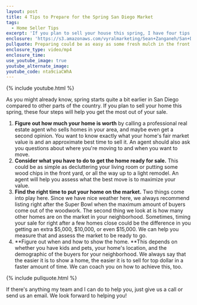```yaml
---
layout: post
title: 4 Tips to Prepare for the Spring San Diego Market
tags:
  - Home Seller Tips
excerpt: 'If you plan to sell your house this spring, I have four tips that will help you get ready to sell quickly for the most money possible.'
enclosure: 'https://s3.amazonaws.com/vyralmarketing/Sean+Zanganeh/San+Diego%2C+CA+Real+Estate+Spring+Sale+Tips.mp4'
pullquote: Preparing could be as easy as some fresh mulch in the front yard.
enclosure_type: video/mp4
enclosure_time:
use_youtube_image: true
youtube_alternate_image:
youtube_code: nta9ciaCWhA
---
```



{% include youtube.html %}

As you might already know, spring starts quite a bit earlier in San Diego compared to other parts of the country. If you plan to sell your home this spring, these four steps will help you get the most out of your sale.

1. **Figure out how much your home is worth** by calling a professional real estate agent who sells homes in your area, and maybe even get a second opinion. You want to know exactly what your home's fair market value is and an approximate best time to sell it. An agent should also ask you questions about where you're moving to and when you want to move.
2. **Consider what you have to do to get the home ready for sale.** This could be as simple as decluttering your living room or putting some wood chips in the front yard, or all the way up to a light remodel. An agent will help you assess what the best move is to maximize your value.
3. **Find the right time to put your home on the market.** Two things come into play here. Since we have nice weather here, we always recommend listing right after the Super Bowl when the maximum amount of buyers come out of the woodwork. The second thing we look at is how many other homes are on the market in your neighborhood. Sometimes, timing your sale for right after a few homes close could be the difference in you getting an extra $5,000, $10,000, or even $15,000. We can help you measure that and assess the market to be ready to go.
4. **Figure out when and how to show the home.&nbsp;**This depends on whether you have kids and pets, your home's location, and the demographic of the buyers for your neighborhood. We always say that the easier it is to show a home, the easier it is to sell for top dollar in a faster amount of time. We can coach you on how to achieve this, too.

{% include pullquote.html %}

If there's anything my team and I can do to help you, just give us a call or send us an email. We look forward to helping you!